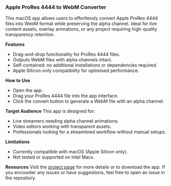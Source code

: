 ### Apple ProRes 4444 to WebM Converter
This macOS app allows users to effortlessly convert Apple ProRes 4444 files into WebM format while preserving the alpha channel. Ideal for live content assets, overlay animations, or any project requiring high-quality transparency retention.

**Features**

- Drag-and-drop functionality for ProRes 4444 files.
- Outputs WebM files with alpha channels intact.
- Self-contained: no additional installations or dependencies required.
- Apple Silicon-only compatibility for optimised performance.

**How to Use**

- Open the app.
- Drag your ProRes 4444 file into the app interface.
- Click the convert button to generate a WebM file with an alpha channel.

**Target Audience**
This app is designed for:

- Live streamers needing alpha channel animations.
- Video editors working with transparent assets.
- Professionals looking for a streamlined workflow without manual setups.

**Limitations**

- Currently compatible with macOS (Apple Silicon only).
- Not tested or supported on Intel Macs.

**Resources**
Visit the [project page](https://github.com/users/carbdelivery/projects/1/settings#) for more details or to download the app. If you encounter any issues or have suggestions, feel free to open an issue in the repository.
